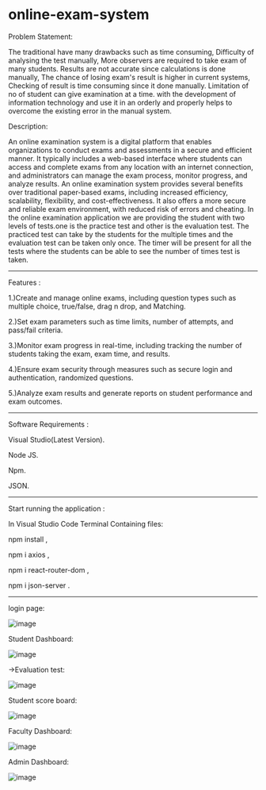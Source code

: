 # online-exam-system
Problem Statement: 

The traditional have many drawbacks such as time consuming, Difficulty of analysing the test manually, More observers are required to take exam of many students. Results are not accurate since calculations is done manually, The chance of losing exam's result is higher in current systems, Checking of result is time consuming since it done manually. Limitation of no of student can give examination at a time. with the development of information technology and use it in an orderly and properly helps to overcome the existing error in the manual system. 


Description: 

An online examination system is a digital platform that enables organizations to conduct exams and assessments in a secure and efficient manner. It typically includes a web-based interface where students can access and complete exams from any location with an internet connection, and administrators can manage the exam process, monitor progress, and analyze results. An online examination system provides several benefits over traditional paper-based exams, including increased efficiency, scalability, flexibility, and cost-effectiveness. It also offers a more secure and reliable exam environment, with reduced risk of errors and cheating. In the online examination application we are providing the student with two levels of tests.one is the practice test and other is the evaluation test. The practiced test can take by the students for the multiple times and the evaluation test can be taken only once. The timer will be present for all the tests where the students can be able to see the number of times test is taken.

-----------------------------------------------------------------------------------------------------------------------------------------------------------------------

Features :

1.)Create and manage online exams, including question types such as multiple choice, true/false, drag n drop, and Matching.

2.)Set exam parameters such as time limits, number of attempts, and pass/fail criteria.

3.)Monitor exam progress in real-time, including tracking the number of students taking the exam, exam time, and results.

4.)Ensure exam security through measures such as secure login and authentication, randomized questions.

5.)Analyze exam results and generate reports on student performance and exam outcomes.

-----------------------------------------------------------------------------------------------------------------------------------------------------------------------

Software Requirements :

Visual Studio(Latest Version).

Node JS.

Npm.

JSON.

-----------------------------------------------------------------------------------------------------------------------------------------------------------------------

Start running the application :


In Visual Studio Code Terminal Containing files:


npm install , 

npm i axios , 

npm i react-router-dom , 

npm i json-server .

-----------------------------------------------------------------------------------------------------------------------------------------------------------------------

login page:

![image](https://user-images.githubusercontent.com/86471322/231474077-8892e4bc-c82a-4855-9c6d-da1fdf06b9dc.png)


Student Dashboard:

![image](https://user-images.githubusercontent.com/86471322/231474295-802ec4ca-f908-4901-b68f-058338c317b7.png)


->Evaluation test:

![image](https://user-images.githubusercontent.com/86471322/231474629-10502b57-7db7-43ab-af59-83ebfd82a59e.png)


Student score board:

![image](https://user-images.githubusercontent.com/86471322/231474847-a944ff18-53c5-4255-b12d-6e537a297ccc.png)


Faculty Dashboard:

![image](https://user-images.githubusercontent.com/86471322/231475121-3c50f5cc-f8b9-4d70-8f0d-b5489e944c02.png)


Admin Dashboard:

![image](https://user-images.githubusercontent.com/86471322/231475307-e5d17fef-4b46-440d-8072-4938dd9e31c7.png)





